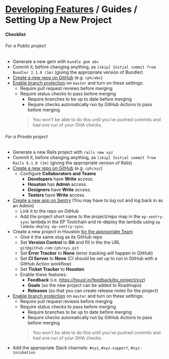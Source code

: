 # [Developing Features](../developing_features.md) / Guides / Setting Up a New Project


#### Checklist

###### For a Public project

 - Generate a new gem with `bundle gem abc`
 - Commit it, before changing anything, as `[skip] Initial commit from Bundler 2.1.0 (1m)` (giving the appropriate version of Bundler)
 - [Create a new repo on GitHub](https://github.com/new) (e.g. `cph/abc`)
 - [Enable branch protection](https://help.github.com/articles/configuring-protected-branches/) on `master` and turn on these settings:
    - Require pull request reviews before merging
    - Require status checks to pass before merging
       - Require branches to be up to date before merging
       - Require checks automatically run by GitHub Actions to pass before merging
       > You won't be able to do this until you've pushed commits and had one run of your GHA checks.

###### For a Private project

 - Generate a new Rails project with `rails new xyz`
 - Commit it, before changing anything, as `[skip] Initial commit from Rails 6.1.0 (1m)` (giving the appropriate version of Rails)
 - [Create a new repo on GitHub](https://github.com/new) (e.g. `cph/xyz`)
    - Configure **Collaborators and Teams**
       - **Developers** have **Write** access.
       - **Houston** has **Admin** access.
       - **Designers** have **Write** access.
       - **Testers** have **Write** access.
 - [Create a new app on Sentry](https://sentry.io) (You may have to log out and log back in as an Admin)
     - Link it to the repo on GitHub
     - Add the project short name to the project/repo map in the `ep-sentry-sync` lambda in the EP Toolchain and re-deploy the lambda using `ep lambda:deploy ep-sentry-sync`
 - Create a new project in Houston [for the appropriate Team](https://houst.in/)
     - Give it the same slug as its GitHub repo
     - Set **Version Control** to **Git** and fill in the the URL `git@github.com:cph/xys.git`
     - Set **Error Tracker** to **None** (error tracking will happen in GitHub)
     - Set **CI Server** to **None** (CI should be set up to run in GitHub with a GitHub Action workflow)
     - Set **Ticket Tracker** to **Houston**
     - Enable these features:
        - **Feedback** (i.e. https://houst.in/feedback/by_project/xyz)
        - **Goals** (so the new project can be added to Roadmaps)
        - **Releases** (so that you can create release notes for the project)
 - [Enable branch protection](https://help.github.com/articles/configuring-protected-branches/) on `master` and turn on these settings:
    - Require pull request reviews before merging
    - Require status checks to pass before merging
       - Require branches to be up to date before merging
       - Require checks automatically run by GitHub Actions to pass before merging
       > You won't be able to do this until you've pushed commits and had one run of your GHA checks.
 - Add the appropriate Slack channels: `#xyz`, `#xyz-support`, `#xyz-incubation`
